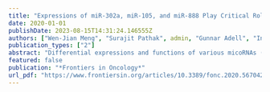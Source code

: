 ```yaml
---
title: "Expressions of miR-302a, miR-105, and miR-888 Play Critical Roles in Pathogenesis, Radiotherapy, and Prognosis on Rectal Cancer Patients: A Study From Rectal Cancer Patients in a Swedish Rectal Cancer Trial of Preoperative Radiotherapy to Big Database Analyses"
date: 2020-01-01
publishDate: 2023-08-15T14:31:24.146555Z
authors: ["Wen-Jian Meng", "Surajit Pathak", admin, "Gunnar Adell", "Ingvar Jarlsfelt", "Birgitta Holmlund", "Zi-Qiang Wang", "Alexander S. Zhang", "Hong Zhang", "Zong-Guang Zhou", "Xiao-Feng Sun"]
publication_types: ["2"]
abstract: "Differential expressions and functions of various micoRNAs (miRNAs) have been intensively studied in both colon and rectal cancers. However, the importance of miRNAs on radiotherapy (RT) response and clinical outcome in rectal cancer patients remains unclear. In this study, we used real-time polymerase chain reaction to examine the expressions of miR-302a, miR-105, and miR-888 in normal mucosa and cancer tissue from rectal cancer patients with and without preoperative RT. The biological function of miR-302a, miR-105, and miR-888 expression was further analyzed and identified through the public databases: TCGA (The Cancer Genome Atlas) and GEPIA (Gene Expression Profiling Interactive Analysis). The results showed that the expression of miR-105 in rectal cancer was higher than that in normal mucosa in RT (P = 0.042) and non-RT patients (P = 0.003) and was associated with mucinous histological type (P = 0.004), COX-2 (P = 0.042), and p73 expression (P = 0.030). The expression of miR-302a was shown more frequently in cancers with necrosis (P = 0.033) and with WRAP53 expression (P = 0.015), whereas miR-888 expression occurred more frequently in tumors with protein the expression of survivin (P = 0.015), AEG-1 (astrocyte elevated gene-1) (P = 0.003), and SATB1 (special AT-rich sequence binding protein 1) (P = 0.036). Moreover, TargetScan also predicted AEG-1 and SATB1 as putative targets for miR-888. The miRNA–gene network analysis showed that ABI2 was associated with all the three miRNAs, with lower expression and good diagnostic value in rectal cancers. The TCGA database demonstrated the association of miR-105 expression with high carcinoembryonic antigen level (P = 0.048). RT reduced the expressions of miR-302a, miR-105, and miR-888. Prognostic analysis showed that miR-888 expression was independently associated with worse survival of patients without RT [overall survival, P = 0.001; disease-free survival, P = 0.009]. Analysis of biological function revealed that the protein serine/threonine kinase activity and PI3K-AKT signaling pathway were the most significantly enriched functions and pathways, respectively. Our findings suggest that miR-105 is involved in rectal cancer pathogenesis and miR-888 is associated with prognosis. MiR-302a, miR-105, and miR-888 have potential influence on the pathogenesis, RT, and prognosis of rectal cancer."
featured: false
publication: "*Frontiers in Oncology*"
url_pdf: "https://www.frontiersin.org/articles/10.3389/fonc.2020.567042"
---
```


